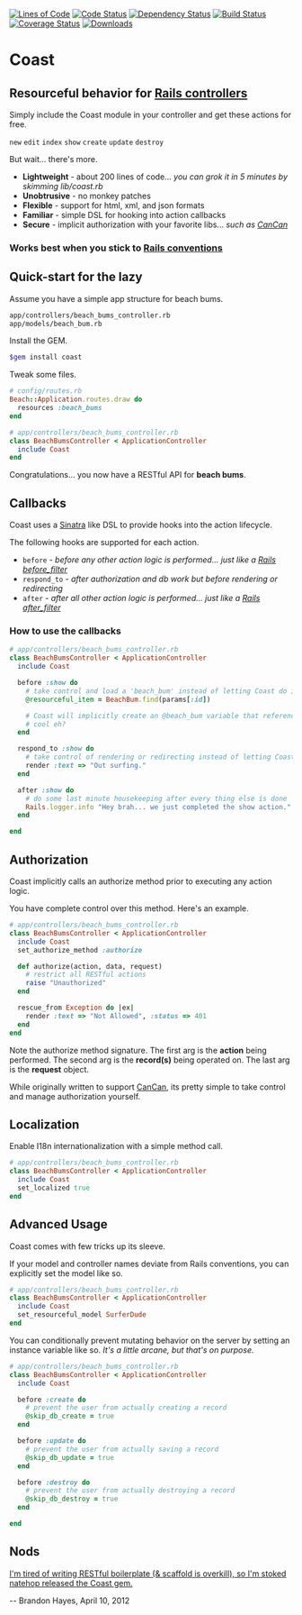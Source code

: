 [![Lines of Code](http://img.shields.io/badge/lines_of_code-194-brightgreen.svg?style=flat)](http://blog.codinghorror.com/the-best-code-is-no-code-at-all/)
[![Code Status](http://img.shields.io/codeclimate/github/hopsoft/coast.svg?style=flat)](https://codeclimate.com/github/hopsoft/coast)
[![Dependency Status](http://img.shields.io/gemnasium/hopsoft/coast.svg?style=flat)](https://gemnasium.com/hopsoft/coast)
[![Build Status](http://img.shields.io/travis/hopsoft/coast.svg?style=flat)](https://travis-ci.org/hopsoft/coast)
[![Coverage Status](https://img.shields.io/coveralls/hopsoft/coast.svg?style=flat)](https://coveralls.io/r/hopsoft/coast?branch=master)
[![Downloads](http://img.shields.io/gem/dt/coast.svg?style=flat)](http://rubygems.org/gems/coast)

# Coast

## Resourceful behavior for [Rails controllers](http://guides.rubyonrails.org/action_controller_overview.html)

Simply include the Coast module in your controller and get these actions for free.

`new` `edit` `index` `show` `create` `update` `destroy`

But wait... there's more.

* **Lightweight** - about 200 lines of code... *you can grok it in 5 minutes by skimming lib/coast.rb*
* **Unobtrusive** - no monkey patches
* **Flexible** - support for html, xml, and json formats
* **Familiar** - simple DSL for hooking into action callbacks
* **Secure** - implicit authorization with your favorite libs... *such as [CanCan](https://github.com/ryanb/cancan)*

### Works best when you stick to [Rails conventions](http://guides.rubyonrails.org/getting_started.html)

## Quick-start for the lazy

Assume you have a simple app structure for beach bums.

```bash
app/controllers/beach_bums_controller.rb
app/models/beach_bum.rb
```

Install the GEM.

```bash
$gem install coast
```

Tweak some files.

```ruby
# config/routes.rb
Beach::Application.routes.draw do
  resources :beach_bums
end
```

```ruby
# app/controllers/beach_bums_controller.rb
class BeachBumsController < ApplicationController
  include Coast
end
```

Congratulations... you now have a RESTful API for **beach bums**.

## Callbacks

Coast uses a [Sinatra](http://www.sinatrarb.com/) like DSL to provide hooks into the action lifecycle.

The following hooks are supported for each action.

* `before` *- before any other action logic is performed... just like a [Rails before_filter](http://guides.rubyonrails.org/action_controller_overview.html#filters)*
* `respond_to` *- after authorization and db work but before rendering or redirecting*
* `after` *- after all other action logic is performed... just like a [Rails after_filter](http://guides.rubyonrails.org/action_controller_overview.html#filters)*

### How to use the callbacks

```ruby
# app/controllers/beach_bums_controller.rb
class BeachBumsController < ApplicationController
  include Coast

  before :show do
    # take control and load a 'beach_bum' instead of letting Coast do it for us
    @resourceful_item = BeachBum.find(params[:id])

    # Coast will implicitly create an @beach_bum variable that references @resourceful_item
    # cool eh?
  end

  respond_to :show do
    # take control of rendering or redirecting instead of letting Coast do it for us
    render :text => "Out surfing."
  end

  after :show do
    # do some last minute housekeeping after every thing else is done
    Rails.logger.info "Hey brah... we just completed the show action."
  end

end
```

## Authorization

Coast implicitly calls an authorize method prior to executing any action logic.

You have complete control over this method. Here's an example.

```ruby
# app/controllers/beach_bums_controller.rb
class BeachBumsController < ApplicationController
  include Coast
  set_authorize_method :authorize

  def authorize(action, data, request)
    # restrict all RESTful actions
    raise "Unauthorized"
  end

  rescue_from Exception do |ex|
    render :text => "Not Allowed", :status => 401
  end
end
```

Note the authorize method signature. The first arg is the **action** being performed. The second arg is the **record(s)** being operated on. The last arg is the **request** object.

While originally written to support [CanCan](https://github.com/ryanb/cancan), its pretty simple to take control and manage authorization yourself.

## Localization

Enable I18n internationalization with a simple method call.

```ruby
# app/controllers/beach_bums_controller.rb
class BeachBumsController < ApplicationController
  include Coast
  set_localized true
end
```

## Advanced Usage

Coast comes with few tricks up its sleeve.

If your model and controller names deviate from Rails conventions, you can explicitly set the model like so.

```ruby
# app/controllers/beach_bums_controller.rb
class BeachBumsController < ApplicationController
  include Coast
  set_resourceful_model SurferDude
end
```

You can conditionally prevent mutating behavior on the server by setting an instance variable like so. *It's a little arcane, but that's on purpose.*

```ruby
# app/controllers/beach_bums_controller.rb
class BeachBumsController < ApplicationController
  include Coast

  before :create do
    # prevent the user from actually creating a record
    @skip_db_create = true
  end

  before :update do
    # prevent the user from actually saving a record
    @skip_db_update = true
  end

  before :destroy do
    # prevent the user from actually destroying a record
    @skip_db_destroy = true
  end

end
```

## Nods

[I'm tired of writing RESTful boilerplate (& scaffold is overkill), so I'm stoked natehop released the Coast gem.](https://twitter.com/tehviking/status/189739333857710080)

-- Brandon Hayes, April 10, 2012

